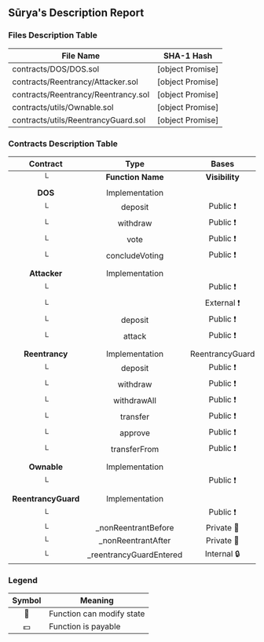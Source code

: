 ## Sūrya's Description Report

### Files Description Table


|  File Name  |  SHA-1 Hash  |
|-------------|--------------|
| contracts/DOS/DOS.sol | [object Promise] |
| contracts/Reentrancy/Attacker.sol | [object Promise] |
| contracts/Reentrancy/Reentrancy.sol | [object Promise] |
| contracts/utils/Ownable.sol | [object Promise] |
| contracts/utils/ReentrancyGuard.sol | [object Promise] |


### Contracts Description Table


|  Contract  |         Type        |       Bases      |                  |                 |
|:----------:|:-------------------:|:----------------:|:----------------:|:---------------:|
|     └      |  **Function Name**  |  **Visibility**  |  **Mutability**  |  **Modifiers**  |
||||||
| **DOS** | Implementation |  |||
| └ | deposit | Public ❗️ |  💵 | canInteract |
| └ | withdraw | Public ❗️ | 🛑  | canInteract |
| └ | vote | Public ❗️ | 🛑  | canInteract |
| └ | concludeVoting | Public ❗️ | 🛑  |NO❗️ |
||||||
| **Attacker** | Implementation |  |||
| └ | <Constructor> | Public ❗️ | 🛑  |NO❗️ |
| └ | <Receive Ether> | External ❗️ |  💵 |NO❗️ |
| └ | deposit | Public ❗️ |  💵 |NO❗️ |
| └ | attack | Public ❗️ |  💵 |NO❗️ |
||||||
| **Reentrancy** | Implementation | ReentrancyGuard |||
| └ | deposit | Public ❗️ |  💵 |NO❗️ |
| └ | withdraw | Public ❗️ | 🛑  | nonReentrant |
| └ | withdrawAll | Public ❗️ | 🛑  | nonReentrant |
| └ | transfer | Public ❗️ | 🛑  |NO❗️ |
| └ | approve | Public ❗️ | 🛑  |NO❗️ |
| └ | transferFrom | Public ❗️ | 🛑  |NO❗️ |
||||||
| **Ownable** | Implementation |  |||
| └ | <Constructor> | Public ❗️ | 🛑  |NO❗️ |
||||||
| **ReentrancyGuard** | Implementation |  |||
| └ | <Constructor> | Public ❗️ | 🛑  |NO❗️ |
| └ | _nonReentrantBefore | Private 🔐 | 🛑  | |
| └ | _nonReentrantAfter | Private 🔐 | 🛑  | |
| └ | _reentrancyGuardEntered | Internal 🔒 |   | |


### Legend

|  Symbol  |  Meaning  |
|:--------:|-----------|
|    🛑    | Function can modify state |
|    💵    | Function is payable |
